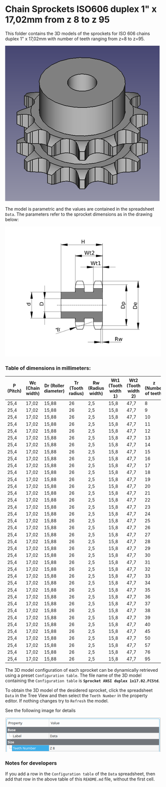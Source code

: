 # Chain Sprockets ISO606 duplex 1" x 17,02mm from z 8 to z 95

This folder contains the 3D models of the sprockets for ISO 606 chains duplex 1" x 17,02mm with number of teeth ranging from z=8 to z=95.

![Image](../images/duplex_screenshot.png "Sprocket Duplex")

The model is parametric and the values are contained in the spreadsheet `Data`.
The parameters refer to the sprocket dimensions as in the drawing below:

![Drawing](../images/duplex_drawing.png "Drawing")

### Table of dimensions in millimeters:

P (Pitch)|Wc (Chain width)|Dr (Roller diameter)|Tr (Tooth radius)|Rw (Radius width)|Wt1 (Tooth width 1)|Wt2 (Tooth width 2)|z (Number of teeth)|De (External Diameter)|Dp (pitch diameter)|d (Hub diameter)|D (Hole diameter)|H (Total height)
---|---|---|---|---|---|---|---|---|---|---|---|---
25,4|17,02|15,88|26|2,5|15,8|47,7|8|77|66,37|42|16|65
25,4|17,02|15,88|26|2,5|15,8|47,7|9|85|74,27|50|16|65
25,4|17,02|15,88|26|2,5|15,8|47,7|10|93|82,19|56|16|65
25,4|17,02|15,88|26|2,5|15,8|47,7|11|101,5|90,14|64|20|70
25,4|17,02|15,88|26|2,5|15,8|47,7|12|109|98,14|72|20|70
25,4|17,02|15,88|26|2,5|15,8|47,7|13|117|106,12|80|20|70
25,4|17,02|15,88|26|2,5|15,8|47,7|14|125|114,15|88|20|70
25,4|17,02|15,88|26|2,5|15,8|47,7|15|133|122,17|96|20|70
25,4|17,02|15,88|26|2,5|15,8|47,7|16|141|130,2|104|20|70
25,4|17,02|15,88|26|2,5|15,8|47,7|17|149|138,22|112|20|70
25,4|17,02|15,88|26|2,5|15,8|47,7|18|157|146,28|120|20|70
25,4|17,02|15,88|26|2,5|15,8|47,7|19|165,2|154,33|128|20|70
25,4|17,02|15,88|26|2,5|15,8|47,7|20|173,2|162,38|130|20|70
25,4|17,02|15,88|26|2,5|15,8|47,7|21|181,2|170,43|130|25|70
25,4|17,02|15,88|26|2,5|15,8|47,7|22|189,3|178,48|130|25|70
25,4|17,02|15,88|26|2,5|15,8|47,7|23|197,5|186,53|130|25|70
25,4|17,02|15,88|26|2,5|15,8|47,7|24|205,5|194,59|130|25|70
25,4|17,02|15,88|26|2,5|15,8|47,7|25|213,5|202,66|130|25|70
25,4|17,02|15,88|26|2,5|15,8|47,7|26|221,6|210,72|130|25|70
25,4|17,02|15,88|26|2,5|15,8|47,7|27|229,6|218,79|130|25|70
25,4|17,02|15,88|26|2,5|15,8|47,7|28|237,7|226,85|130|25|70
25,4|17,02|15,88|26|2,5|15,8|47,7|29|245,8|234,92|130|25|70
25,4|17,02|15,88|26|2,5|15,8|47,7|30|254|243|130|25|70
25,4|17,02|15,88|26|2,5|15,8|47,7|31|262|251,08|140|25|70
25,4|17,02|15,88|26|2,5|15,8|47,7|32|270|259,13|140|25|70
25,4|17,02|15,88|26|2,5|15,8|47,7|33|278,5|267,21|140|25|70
25,4|17,02|15,88|26|2,5|15,8|47,7|34|287|275,28|140|25|70
25,4|17,02|15,88|26|2,5|15,8|47,7|35|296,2|283,36|140|25|70
25,4|17,02|15,88|26|2,5|15,8|47,7|36|304,6|291,44|140|25|70
25,4|17,02|15,88|26|2,5|15,8|47,7|37|312,6|299,51|140|25|70
25,4|17,02|15,88|26|2,5|15,8|47,7|38|320,7|307,59|140|25|70
25,4|17,02|15,88|26|2,5|15,8|47,7|39|328,8|315,67|140|25|70
25,4|17,02|15,88|26|2,5|15,8|47,7|40|336,9|323,75|140|25|70
25,4|17,02|15,88|26|2,5|15,8|47,7|45|377|364,12|150|25|80
25,4|17,02|15,88|26|2,5|15,8|47,7|50|417,4|404,52|150|25|80
25,4|17,02|15,88|26|2,5|15,8|47,7|57|474|461,08|160|25|90
25,4|17,02|15,88|26|2,5|15,8|47,7|76|627|614,64|160|25|90
25,4|17,02|15,88|26|2,5|15,8|47,7|95|781,1|768,22|160|25|116

The 3D model configuration of each sprocket can be dynamically retrieved using a preset `Configuration table`.
The file name of the 3D model containing the `Configuration table` is **`Sprocket ANSI duplex 1x17.02.FCStd`**.

To obtain the 3D model of the desidered sprocket, click the spreadsheet `Data` in the Tree View and then select the `Teeth Number` in the property editor. If nothing changes try to `Refresh` the model.

See the following image for details

![Drawing](../images/configuration.png)

### Notes for developers
If you add a row in the `Configuration table` of the `Data` spreadsheet, then add that row in the above table of this `README.md` file, without the first cell.
